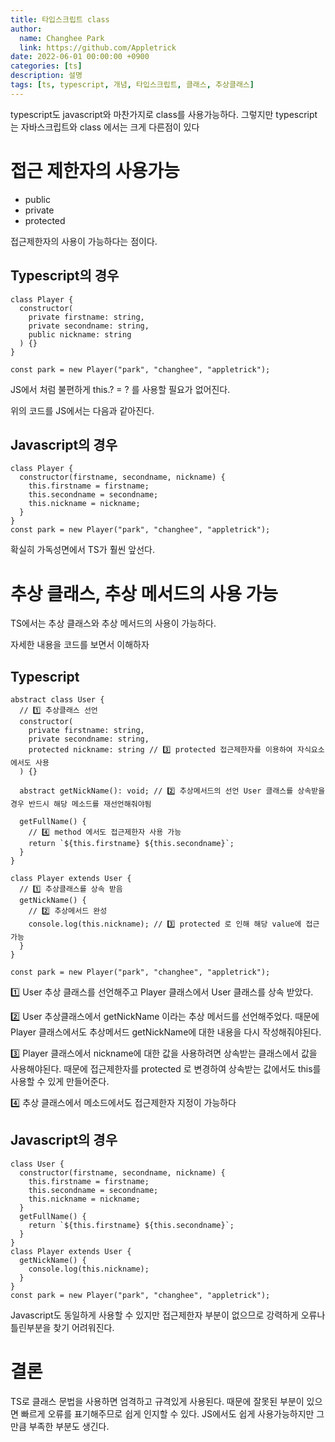```yaml
---
title: 타입스크립트 class
author:
  name: Changhee Park
  link: https://github.com/Appletrick
date: 2022-06-01 00:00:00 +0900
categories: [ts]
description: 설명
tags: [ts, typescript, 개념, 타입스크립트, 클래스, 추상클래스]
---
```


typescript도 javascript와 마찬가지로 class를 사용가능하다. 그렇지만 typescript는 자바스크립트와 class 에서는 크게 다른점이 있다

# 접근 제한자의 사용가능

- public
- private
- protected

접근제한자의 사용이 가능하다는 점이다.

## Typescript의 경우

```tsx
class Player {
  constructor(
    private firstname: string,
    private secondname: string,
    public nickname: string
  ) {}
}

const park = new Player("park", "changhee", "appletrick");
```

JS에서 처럼 불편하게 this.? = ? 를 사용할 필요가 없어진다.

위의 코드를 JS에서는 다음과 같아진다.

## Javascript의 경우

```tsx
class Player {
  constructor(firstname, secondname, nickname) {
    this.firstname = firstname;
    this.secondname = secondname;
    this.nickname = nickname;
  }
}
const park = new Player("park", "changhee", "appletrick");
```

확실히 가독성면에서 TS가 훨씬 앞선다.

# 추상 클래스, 추상 메서드의 사용 가능

TS에서는 추상 클래스와 추상 메서드의 사용이 가능하다.

자세한 내용을 코드를 보면서 이해하자

## Typescript

```tsx
abstract class User {
  // 1️⃣ 추상클래스 선언
  constructor(
    private firstname: string,
    private secondname: string,
    protected nickname: string // 3️⃣ protected 접근제한자를 이용하여 자식요소에서도 사용
  ) {}

  abstract getNickName(): void; // 2️⃣ 추상메서드의 선언 User 클래스를 상속받을경우 반드시 해당 메소드를 재선언해줘야됨

  getFullName() {
    // 4️⃣ method 에서도 접근제한자 사용 가능
    return `${this.firstname} ${this.secondname}`;
  }
}

class Player extends User {
  // 1️⃣ 추상클래스를 상속 받음
  getNickName() {
    // 2️⃣ 추상메서드 완성
    console.log(this.nickname); // 3️⃣ protected 로 인해 해당 value에 접근 가능
  }
}

const park = new Player("park", "changhee", "appletrick");
```

1️⃣ User 추상 클래스를 선언해주고 Player 클래스에서 User 클래스를 상속 받았다.

2️⃣ User 추상클래스에서 getNickName 이라는 추상 메서드를 선언해주었다. 때문에 Player 클래스에서도 추상메서드 getNickName에 대한 내용을 다시 작성해줘야된다.

3️⃣ Player 클래스에서 nickname에 대한 값을 사용하려면 상속받는 클래스에서 값을 사용해야된다. 때문에 접근제한자를 protected 로 변경하여 상속받는 값에서도 this를 사용할 수 있게 만들어준다.

4️⃣ 추상 클래스에서 메소드에서도 접근제한자 지정이 가능하다

## Javascript의 경우

```tsx
class User {
  constructor(firstname, secondname, nickname) {
    this.firstname = firstname;
    this.secondname = secondname;
    this.nickname = nickname;
  }
  getFullName() {
    return `${this.firstname} ${this.secondname}`;
  }
}
class Player extends User {
  getNickName() {
    console.log(this.nickname);
  }
}
const park = new Player("park", "changhee", "appletrick");
```

Javascript도 동일하게 사용할 수 있지만 접근제한자 부분이 없으므로 강력하게 오류나 틀린부분을 찾기 어려워진다.

# 결론

TS로 클래스 문법을 사용하면 엄격하고 규격있게 사용된다. 때문에 잘못된 부분이 있으면 빠르게 오류를 표기해주므로 쉽게 인지할 수 있다. JS에서도 쉽게 사용가능하지만 그만큼 부족한 부분도 생긴다.
